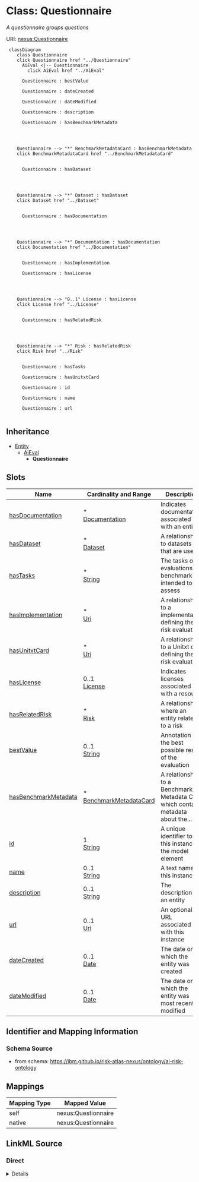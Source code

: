 

# Class: Questionnaire


_A questionnaire groups questions_





URI: [nexus:Questionnaire](https://ibm.github.io/risk-atlas-nexus/ontology/Questionnaire)






```mermaid
 classDiagram
    class Questionnaire
    click Questionnaire href "../Questionnaire"
      AiEval <|-- Questionnaire
        click AiEval href "../AiEval"

      Questionnaire : bestValue

      Questionnaire : dateCreated

      Questionnaire : dateModified

      Questionnaire : description

      Questionnaire : hasBenchmarkMetadata




    Questionnaire --> "*" BenchmarkMetadataCard : hasBenchmarkMetadata
    click BenchmarkMetadataCard href "../BenchmarkMetadataCard"


      Questionnaire : hasDataset




    Questionnaire --> "*" Dataset : hasDataset
    click Dataset href "../Dataset"


      Questionnaire : hasDocumentation




    Questionnaire --> "*" Documentation : hasDocumentation
    click Documentation href "../Documentation"


      Questionnaire : hasImplementation

      Questionnaire : hasLicense




    Questionnaire --> "0..1" License : hasLicense
    click License href "../License"


      Questionnaire : hasRelatedRisk




    Questionnaire --> "*" Risk : hasRelatedRisk
    click Risk href "../Risk"


      Questionnaire : hasTasks

      Questionnaire : hasUnitxtCard

      Questionnaire : id

      Questionnaire : name

      Questionnaire : url


```





## Inheritance
* [Entity](Entity.md)
    * [AiEval](AiEval.md)
        * **Questionnaire**



## Slots

| Name | Cardinality and Range | Description | Inheritance |
| ---  | --- | --- | --- |
| [hasDocumentation](hasDocumentation.md) | * <br/> [Documentation](Documentation.md) | Indicates documentation associated with an entity | [AiEval](AiEval.md) |
| [hasDataset](hasDataset.md) | * <br/> [Dataset](Dataset.md) | A relationship to datasets that are used | [AiEval](AiEval.md) |
| [hasTasks](hasTasks.md) | * <br/> [String](String.md) | The tasks or evaluations the benchmark is intended to assess | [AiEval](AiEval.md) |
| [hasImplementation](hasImplementation.md) | * <br/> [Uri](Uri.md) | A relationship to a implementation defining the risk evaluation | [AiEval](AiEval.md) |
| [hasUnitxtCard](hasUnitxtCard.md) | * <br/> [Uri](Uri.md) | A relationship to a Unitxt card defining the risk evaluation | [AiEval](AiEval.md) |
| [hasLicense](hasLicense.md) | 0..1 <br/> [License](License.md) | Indicates licenses associated with a resource | [AiEval](AiEval.md) |
| [hasRelatedRisk](hasRelatedRisk.md) | * <br/> [Risk](Risk.md) | A relationship where an entity relates to a risk | [AiEval](AiEval.md) |
| [bestValue](bestValue.md) | 0..1 <br/> [String](String.md) | Annotation of the best possible result of the evaluation | [AiEval](AiEval.md) |
| [hasBenchmarkMetadata](hasBenchmarkMetadata.md) | * <br/> [BenchmarkMetadataCard](BenchmarkMetadataCard.md) | A relationship to a Benchmark Metadata Card which contains metadata about the... | [AiEval](AiEval.md) |
| [id](id.md) | 1 <br/> [String](String.md) | A unique identifier to this instance of the model element | [Entity](Entity.md) |
| [name](name.md) | 0..1 <br/> [String](String.md) | A text name of this instance | [Entity](Entity.md) |
| [description](description.md) | 0..1 <br/> [String](String.md) | The description of an entity | [Entity](Entity.md) |
| [url](url.md) | 0..1 <br/> [Uri](Uri.md) | An optional URL associated with this instance | [Entity](Entity.md) |
| [dateCreated](dateCreated.md) | 0..1 <br/> [Date](Date.md) | The date on which the entity was created | [Entity](Entity.md) |
| [dateModified](dateModified.md) | 0..1 <br/> [Date](Date.md) | The date on which the entity was most recently modified | [Entity](Entity.md) |









## Identifier and Mapping Information







### Schema Source


* from schema: https://ibm.github.io/risk-atlas-nexus/ontology/ai-risk-ontology




## Mappings

| Mapping Type | Mapped Value |
| ---  | ---  |
| self | nexus:Questionnaire |
| native | nexus:Questionnaire |







## LinkML Source

<!-- TODO: investigate https://stackoverflow.com/questions/37606292/how-to-create-tabbed-code-blocks-in-mkdocs-or-sphinx -->

### Direct

<details>
```yaml
name: Questionnaire
description: A questionnaire groups questions
from_schema: https://ibm.github.io/risk-atlas-nexus/ontology/ai-risk-ontology
is_a: AiEval
slot_usage:
  composed_of:
    name: composed_of
    range: Question

```
</details>

### Induced

<details>
```yaml
name: Questionnaire
description: A questionnaire groups questions
from_schema: https://ibm.github.io/risk-atlas-nexus/ontology/ai-risk-ontology
is_a: AiEval
slot_usage:
  composed_of:
    name: composed_of
    range: Question
attributes:
  hasDocumentation:
    name: hasDocumentation
    description: Indicates documentation associated with an entity.
    from_schema: https://ibm.github.io/risk-atlas-nexus/ontology/ai-risk-ontology
    rank: 1000
    slot_uri: airo:hasDocumentation
    alias: hasDocumentation
    owner: Questionnaire
    domain_of:
    - Dataset
    - RiskTaxonomy
    - Action
    - AiEval
    - BenchmarkMetadataCard
    - BaseAi
    - LargeLanguageModelFamily
    range: Documentation
    multivalued: true
    inlined: false
  hasDataset:
    name: hasDataset
    description: A relationship to datasets that are used.
    from_schema: https://ibm.github.io/risk-atlas-nexus/ontology/ai-risk-ontology
    rank: 1000
    alias: hasDataset
    owner: Questionnaire
    domain_of:
    - AiEval
    range: Dataset
    multivalued: true
    inlined: false
  hasTasks:
    name: hasTasks
    description: The tasks or evaluations the benchmark is intended to assess.
    from_schema: https://ibm.github.io/risk-atlas-nexus/ontology/ai-risk-ontology
    rank: 1000
    alias: hasTasks
    owner: Questionnaire
    domain_of:
    - AiEval
    - BenchmarkMetadataCard
    range: string
    multivalued: true
    inlined: false
  hasImplementation:
    name: hasImplementation
    description: A relationship to a implementation defining the risk evaluation
    from_schema: https://ibm.github.io/risk-atlas-nexus/ontology/ai-risk-ontology
    rank: 1000
    slot_uri: schema:url
    alias: hasImplementation
    owner: Questionnaire
    domain_of:
    - AiEval
    range: uri
    multivalued: true
    inlined: false
  hasUnitxtCard:
    name: hasUnitxtCard
    description: A relationship to a Unitxt card defining the risk evaluation
    from_schema: https://ibm.github.io/risk-atlas-nexus/ontology/ai-risk-ontology
    rank: 1000
    slot_uri: schema:url
    alias: hasUnitxtCard
    owner: Questionnaire
    domain_of:
    - AiEval
    range: uri
    multivalued: true
    inlined: false
  hasLicense:
    name: hasLicense
    description: Indicates licenses associated with a resource
    from_schema: https://ibm.github.io/risk-atlas-nexus/ontology/ai-risk-ontology
    rank: 1000
    slot_uri: airo:hasLicense
    alias: hasLicense
    owner: Questionnaire
    domain_of:
    - Dataset
    - Documentation
    - RiskTaxonomy
    - AiEval
    - BenchmarkMetadataCard
    - BaseAi
    range: License
  hasRelatedRisk:
    name: hasRelatedRisk
    description: A relationship where an entity relates to a risk
    from_schema: https://ibm.github.io/risk-atlas-nexus/ontology/ai-risk-ontology
    rank: 1000
    domain: RiskConcept
    alias: hasRelatedRisk
    owner: Questionnaire
    domain_of:
    - Action
    - AiEval
    range: Risk
    multivalued: true
    inlined: false
  bestValue:
    name: bestValue
    description: Annotation of the best possible result of the evaluation
    from_schema: https://ibm.github.io/risk-atlas-nexus/ontology/ai-risk-ontology
    rank: 1000
    alias: bestValue
    owner: Questionnaire
    domain_of:
    - AiEval
    range: string
  hasBenchmarkMetadata:
    name: hasBenchmarkMetadata
    description: A relationship to a Benchmark Metadata Card which contains metadata
      about the benchmark.
    from_schema: https://ibm.github.io/risk-atlas-nexus/ontology/ai-risk-ontology
    rank: 1000
    domain: AiEval
    alias: hasBenchmarkMetadata
    owner: Questionnaire
    domain_of:
    - AiEval
    inverse: describesAiEval
    range: BenchmarkMetadataCard
    multivalued: true
    inlined: false
  id:
    name: id
    description: A unique identifier to this instance of the model element. Example
      identifiers include UUID, URI, URN, etc.
    from_schema: https://ibm.github.io/risk-atlas-nexus/ontology/ai-risk-ontology
    rank: 1000
    slot_uri: schema:identifier
    identifier: true
    alias: id
    owner: Questionnaire
    domain_of:
    - Entity
    range: string
    required: true
  name:
    name: name
    description: A text name of this instance.
    from_schema: https://ibm.github.io/risk-atlas-nexus/ontology/ai-risk-ontology
    rank: 1000
    slot_uri: schema:name
    alias: name
    owner: Questionnaire
    domain_of:
    - Entity
    - BenchmarkMetadataCard
    range: string
  description:
    name: description
    description: The description of an entity
    from_schema: https://ibm.github.io/risk-atlas-nexus/ontology/ai-risk-ontology
    rank: 1000
    slot_uri: schema:description
    alias: description
    owner: Questionnaire
    domain_of:
    - Entity
    range: string
  url:
    name: url
    description: An optional URL associated with this instance.
    from_schema: https://ibm.github.io/risk-atlas-nexus/ontology/ai-risk-ontology
    rank: 1000
    slot_uri: schema:url
    alias: url
    owner: Questionnaire
    domain_of:
    - Entity
    range: uri
  dateCreated:
    name: dateCreated
    description: The date on which the entity was created.
    from_schema: https://ibm.github.io/risk-atlas-nexus/ontology/ai-risk-ontology
    rank: 1000
    slot_uri: schema:dateCreated
    alias: dateCreated
    owner: Questionnaire
    domain_of:
    - Entity
    range: date
    required: false
  dateModified:
    name: dateModified
    description: The date on which the entity was most recently modified.
    from_schema: https://ibm.github.io/risk-atlas-nexus/ontology/ai-risk-ontology
    rank: 1000
    slot_uri: schema:dateModified
    alias: dateModified
    owner: Questionnaire
    domain_of:
    - Entity
    range: date
    required: false

```
</details>
